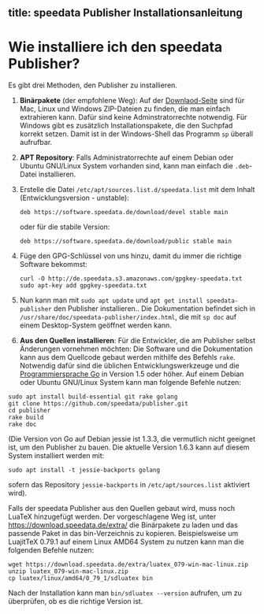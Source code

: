 title: speedata Publisher Installationsanleitung
---

# Wie installiere ich den speedata Publisher?

Es gibt drei Methoden, den Publisher zu installieren.

1. **Binärpakete** (der empfohlene Weg): Auf der [Downlaod-Seite](https://download.speedata.de/publisher/) sind für Mac, Linux und Windows ZIP-Dateien zu finden, die man einfach extrahieren kann. Dafür sind keine Adminstratorrechte notwendig. Für Windows gibt es zusätzlich Installationspakete, die den Suchpfad korrekt setzen. Damit ist in der Windows-Shell das Programm `sp` überall aufrufbar.

1. **APT Repository**: Falls Administratorrechte auf einem Debian oder Ubuntu GNU/Linux System vorhanden sind, kann man einfach die `.deb`-Datei installieren.

  1. Erstelle die Datei `/etc/apt/sources.list.d/speedata.list` mit dem Inhalt (Entwicklungsversion - unstable):

        ````
        deb https://software.speedata.de/download/devel stable main
        ````

        oder für die stabile Version:

        ````
        deb https://software.speedata.de/download/public stable main
        ````

  1. Füge den GPG-Schlüssel von uns hinzu, damit du immer die richtige Software bekommst:

        ````
		curl -O http://de.speedata.s3.amazonaws.com/gpgkey-speedata.txt
		sudo apt-key add gpgkey-speedata.txt
        ````

  1. Nun kann man mit  `sudo apt update` und `apt get install speedata-publisher` den Publisher installieren.. Die Dokumentation befindet sich in `/usr/share/doc/speedata-publisher/index.html`, die mit `sp doc` auf einem Desktop-System geöffnet werden kann.

3. **Aus den Quellen installieren**: Für die Entwickler, die am Publisher selbst Änderungen vornehmen möchten: Die Software und die Dokumentation kann aus dem Quellcode gebaut werden mithilfe des Befehls `rake`. Notwendig dafür sind die üblichen Entwicklungswerkzeuge und die [Programmiersprache Go](https://golang.org/) in Version 1.5 oder höher. Auf einem Debian oder Ubuntu GNU/Linux System kann man folgende Befehle nutzen:


```
sudo apt install build-essential git rake golang
git clone https://github.com/speedata/publisher.git
cd publisher
rake build
rake doc
```

(Die Version von Go auf Debian jessie ist 1.3.3, die vermutlich nicht geeignet ist, um den Publisher zu bauen. Die aktuelle Version 1.6.3 kann auf diesem System installiert werden mit:
```
sudo apt install -t jessie-backports golang
```
sofern das Repository `jessie-backports` in  `/etc/apt/sources.list` aktiviert wird).

Falls der speedata Publisher aus den Quellen gebaut wird, muss noch LuaTeX hinzugefügt werden. Der vorgeschlagene Weg ist, unter <https://download.speedata.de/extra/> die Binärpakete zu laden und das passende Paket in das bin-Verzeichnis zu kopieren. Beispielsweise um LuajitTeX 0.79.1 auf einem Linux AMD64 System zu nutzen kann man die folgenden Befehle nutzen:

```
wget https://download.speedata.de/extra/luatex_079-win-mac-linux.zip
unzip luatex_079-win-mac-linux.zip
cp luatex/linux/amd64/0_79_1/sdluatex bin
```

Nach der Installation kann man `bin/sdluatex --version` aufrufen, um zu überprüfen, ob es die richtige Version ist.

